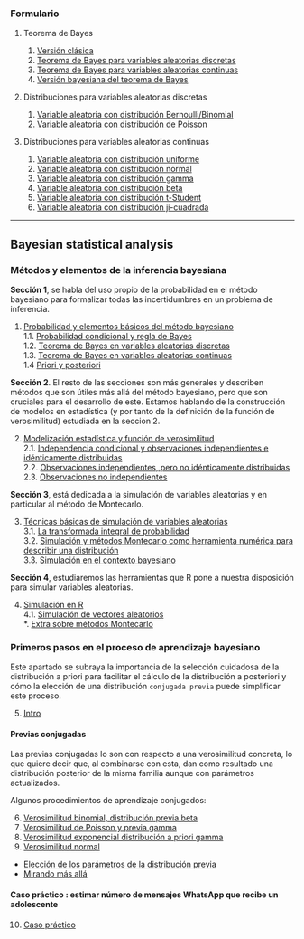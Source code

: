 ### Formulario

1. Teorema de Bayes
   1. [Versión clásica](00_Form/01_Bayes_theorem.md#11-versi%C3%B3n-cl%C3%A1sica)
   2. [Teorema de Bayes para variables aleatorias discretas](00_Form/01_Bayes_theorem.md#12-teorema-de-bayes-para-variables-aleatorias-discretas)
   3. [Teorema de Bayes para variables aleatorias continuas](00_Form/01_Bayes_theorem.md#13-teorema-de-bayes-para-variables-aleatorias-continuas)
   4. [Versión bayesiana del teorema de Bayes](00_Form/01_Bayes_theorem.md#14-versi%C3%B3n-bayesiana-del-teorema-de-bayes)

2. Distribuciones para variables aleatorias discretas
   1. [Variable aleatoria con distribución Bernoulli/Binomial](00_Form/01_Bayes_theorem.md#21-variable-aleatoria-con-distribuci%C3%B3n-bernoullibinomial)
   2. [Variable aleatoria con distribución de Poisson](00_Form/01_Bayes_theorem.md#22-variable-aleatoria-con-distribuci%C3%B3n-de-poisson)

3. Distribuciones para variables aleatorias continuas 
   1. [Variable aleatoria con distribución uniforme](00_Form/01_Bayes_theorem.md#31-variable-aleatoria-con-distribuci%C3%B3n-uniforme)
   2. [Variable aleatoria con distribución normal](00_Form/01_Bayes_theorem.md#32-variable-aleatoria-con-distribuci%C3%B3n-normal)
   3. [Variable aleatoria con distribución gamma](00_Form/01_Bayes_theorem.md#33-variable-aleatoria-con-distribuci%C3%B3n-gamma)
   4. [Variable aleatoria con distribución beta](00_Form/01_Bayes_theorem.md#34-variable-aleatoria-con-distribuci%C3%B3n-beta)
   5. [Variable aleatoria con distribución t-Student](00_Form/01_Bayes_theorem.md#35-variable-aleatoria-con-distribuci%C3%B3n-ji-cuadrada)
   6. [Variable aleatoria con distribución ji-cuadrada](00_Form/01_Bayes_theorem.md#36-variable-aleatoria-con-distribuci%C3%B3n-t-student)

---
## Bayesian statistical analysis


### Métodos y elementos de la inferencia bayesiana

**Sección 1**, se habla del uso propio de la probabilidad en el método bayesiano para formalizar todas las incertidumbres en un problema de inferencia.

1. [Probabilidad y elementos básicos del método bayesiano](01_/00_methods_and_elements/01_Probabilidad_y_elementos_basicos.md)  
   1.1. [Probabilidad condicional y regla de Bayes](01_/00_methods_and_elements/02_Probabilidad_condicional_y_regla_de_Bayes.md)  
   1.2. [Teorema de Bayes en variables aleatorias discretas](01_/00_Probability_and_basics_elements/03_Bayes_variables_aleatorias_discretas.md)  
   1.3. [Teorema de Bayes en variables aleatorias continuas](01_/00_Probability_and_basics_elements/04_Bayes_variables_continuas.md)  
   1.4 [Priori y posteriori](01_/00_Probability_and_basics_elements/05_priori_posteriori.md)  

**Sección 2**. El resto de las secciones son más generales y describen métodos que son útiles más allá del método bayesiano, pero que son cruciales para el desarrollo de este. Estamos hablando de la construcción de modelos en estadística (y por tanto de la definición de la función de verosimilitud) estudiada en la seccion 2.

2. [Modelización estadística y función de verosimilitud](01_/01_Statistical_modeling_likelihood_function/01_Statical_modeling_likehood_function.md)  
   2.1. [Independencia condicional y observaciones independientes e idénticamente distribuidas](01_/01_Statistical_modeling_likelihood_function/02_Conditional_Independence_and_Independent_Identically_Distributed_Observations.md)  
   2.2. [Observaciones independientes, pero no idénticamente distribuidas](01_/01_Statistical_modeling_likelihood_function/03_Independent_Observations_not_Identically_distributed.md)  
   2.3. [Observaciones no independientes](01_/01_Statistical_modeling_likelihood_function/04_Non_Independent_Observations.md)  

**Sección 3**, está dedicada a la simulación de variables aleatorias y en particular al método de Montecarlo. 

3. [Técnicas básicas de simulación de variables aleatorias](01_/02_random_variable_simulation_techniques/01_random_variable_simulation_techniques.md)  
   3.1. [La transformada integral de probabilidad](01_/02_random_variable_simulation_techniques/02_integral_probability_transform.md)  
   3.2. [Simulación y métodos Montecarlo como herramienta numérica para describir una distribución](01_/02_random_variable_simulation_techniques/03_simulation_and_monte_carlo_methods.md)  
   3.3. [Simulación en el contexto bayesiano](01_/02_random_variable_simulation_techniques/04_Simulation_in_the_Bayesian_context.md)  

**Sección 4**, estudiaremos las herramientas que R pone a nuestra disposición para simular variables aleatorias.

4. [Simulación en R](01_/03_Simulation_in_R/01_Simulation_in_R.md)  
   4.1. [Simulación de vectores aleatorios](01_/03_Simulation_in_R/02_Random_Vector_Simulation.md)  
*. [Extra sobre métodos Montecarlo](01_/04_Extra_on_Monte_Carlo_methods/04_Extra_on_Monte_Carlo_methods.md)  

### Primeros pasos en el proceso de aprendizaje bayesiano

Este apartado se subraya la importancia de la selección cuidadosa de la distribución a priori para facilitar el cálculo de la distribución a posteriori y cómo la elección de una distribución `conjugada previa` puede simplificar este proceso.

5. [Intro](02_/intro.md)


#### Previas conjugadas

Las previas conjugadas lo son con respecto a una verosimilitud concreta, lo que quiere decir que, al combinarse con esta, dan como resultado una distribución posterior de la misma familia aunque con parámetros actualizados.

Algunos procedimientos de aprendizaje conjugados:

6. [Verosimilitud binomial, distribución previa beta](02_/Verosimilitud_binomial_previa_beta.md)
7. [Verosimilitud de Poisson y previa gamma](02_/Verosimilitud_Poisson_previa_gamma.md)
8. [Verosimilitud exponencial distribución a priori gamma](02_/Verosimilitud_exponencial_priori_gamma.md)
9. [Verosimilitud normal](02_/Verosimilitud_normal.md)

* [Elección de los parámetros de la distribución previa](02_/Eleccion_parametros.md)
* [Mirando más allá](02_/Eleccion_parametros.md#mirando-más-allá)

#### Caso práctico : estimar número de mensajes WhatsApp que recibe un adolescente

10. [Caso práctico]()